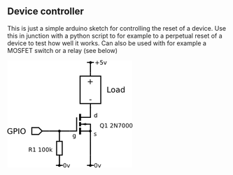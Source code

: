 ## Device controller

This is just a simple arduino sketch for controlling the reset of a device.  Use this in junction with a python script to for example to a perpetual reset of a device to test how well it works.  Can also be used with for example a MOSFET switch or a relay (see below)

![MOSFET switch](./Mosfet_switch.png)
